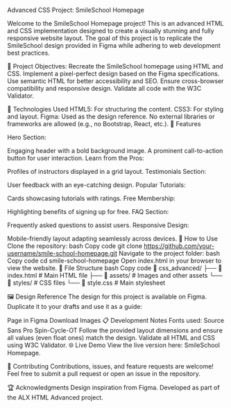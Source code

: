 Advanced CSS Project: SmileSchool Homepage

Welcome to the SmileSchool Homepage project! This is an advanced HTML and CSS implementation designed to create a visually stunning and fully responsive website layout. The goal of this project is to replicate the SmileSchool design provided in Figma while adhering to web development best practices.

🌟 Project Objectives:
Recreate the SmileSchool homepage using HTML and CSS.
Implement a pixel-perfect design based on the Figma specifications.
Use semantic HTML for better accessibility and SEO.
Ensure cross-browser compatibility and responsive design.
Validate all code with the W3C Validator.

🔧 Technologies Used
HTML5: For structuring the content.
CSS3: For styling and layout.
Figma: Used as the design reference.
No external libraries or frameworks are allowed (e.g., no Bootstrap, React, etc.).
📝 Features

Hero Section:

Engaging header with a bold background image.
A prominent call-to-action button for user interaction.
Learn from the Pros:

Profiles of instructors displayed in a grid layout.
Testimonials Section:

User feedback with an eye-catching design.
Popular Tutorials:

Cards showcasing tutorials with ratings.
Free Membership:

Highlighting benefits of signing up for free.
FAQ Section:

Frequently asked questions to assist users.
Responsive Design:

Mobile-friendly layout adapting seamlessly across devices.
🚀 How to Use
Clone the repository:
bash
Copy code
git clone https://github.com/your-username/smile-school-homepage.git
Navigate to the project folder:
bash
Copy code
cd smile-school-homepage
Open index.html in your browser to view the website.
📂 File Structure
bash
Copy code
📁 css_advanced/
├── 📄 index.html        # Main HTML file
├── 📁 assets/           # Images and other assets
└── 📁 styles/           # CSS files
    └── 📄 style.css     # Main stylesheet
    
🖼️ Design Reference
The design for this project is available on Figma. Duplicate it to your drafts and use it as a guide:

Page in Figma
Download Images
📋 Development Notes
Fonts used:
Source Sans Pro
Spin-Cycle-OT
Follow the provided layout dimensions and ensure all values (even float ones) match the design.
Validate all HTML and CSS using W3C Validator.
🌐 Live Demo
View the live version here: SmileSchool Homepage.

🙌 Contributing
Contributions, issues, and feature requests are welcome! Feel free to submit a pull request or open an issue in the repository.

🏆 Acknowledgments
Design inspiration from Figma.
Developed as part of the ALX HTML Advanced project.